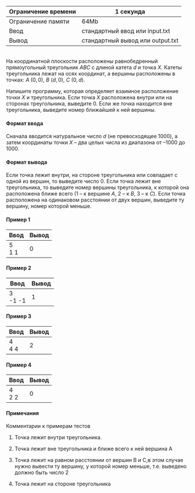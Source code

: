 | Ограничение времени 	| 1 секунда                        	|
|---------------------	|----------------------------------	|
| Ограничение памяти  	| 64Mb                             	|
| Ввод                	| стандартный ввод или input.txt   	|
| Вывод               	| стандартный вывод или output.txt 	|

\
На координатной плоскости расположены равнобедренный прямоугольный треугольник $ABC$ с длиной катета $d$ и точка $X$. Катеты треугольника лежат на осях координат, а вершины расположены в точках: $A$ $(0,0)$, $B$ $(d,0)$, $C$ $(0,d)$.

Напишите программу, которая определяет взаимное расположение точки $X$ и треугольника. Если точка $X$ расположена внутри или на сторонах треугольника, выведите 0. Если же точка находится вне треугольника, выведите номер ближайшей к ней вершины.

#### Формат ввода ####

Сначала вводится натуральное число $d$ (не превосходящее 1000), а затем координаты точки $X$ – два целых числа из диапазона от ­–1000 до 1000.

#### Формат вывода ####

Если точка лежит внутри, на стороне треугольника или совпадает с одной из вершин, то выведите число 0. Если точка лежит вне треугольника, то выведите номер вершины треугольника, к которой она расположена ближе всего (1 – к вершине $A$, 2 – к $B$, 3 – к $C$). Если точка расположена на одинаковом расстоянии от двух вершин, выведите ту вершину, номер которой меньше.

#### Пример 1 ####

| Ввод                   	| Вывод 	|
|------------------------	|-------	|
| 5 <br /> 1 1 	| 0     	|


#### Пример 2 ####

| Ввод                   	| Вывод 	|
|------------------------	|-------	|
| 3 <br /> -1 -1 	| 1     	|


#### Пример 3 ####

| Ввод                   	| Вывод 	|
|------------------------	|-------	|
| 4 <br /> 4 4 	| 2     	|


#### Пример 4 ####

| Ввод                   	| Вывод 	|
|------------------------	|-------	|
| 4 <br /> 2 2 	| 0     	|

#### Примечания ####
Комментарии к примерам тестов

1. Точка лежит внутри треугольника.

2. Точка лежит вне треугольника и ближе всего к ней вершина A

3. Точка лежит на равном расстоянии от вершин B и C,в этом случае нужно вывести ту вершину, у которой номер меньше, т.е. выведено должно быть число 2

4. Точка лежит на стороне треугольника
